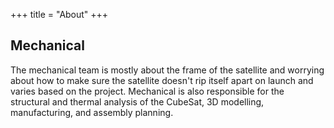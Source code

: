 +++
title = "About"
+++

## Mechanical

The mechanical team is mostly about the frame of the satellite and worrying about how to make sure the satellite doesn't
rip itself apart on launch and varies based on the project. Mechanical is also responsible for the structural and
thermal analysis of the CubeSat, 3D modelling, manufacturing, and assembly planning.